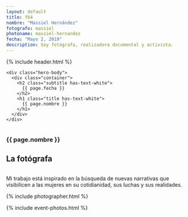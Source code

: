 ```yaml
---
layout: default
title: f64
nombre: "Massiel Hernández"
fotografo: massiel
photoname: massiel-hernandez
fecha: "Mayo 2, 2019"
description: Soy fotógrafa, realizadora documental y activista.
---
```

<div class="parallax-container">
  <section class="hero is-large has-text-centered parallax intro intro-massiel">
    {% include header.html %}
  
    <div class="hero-body">
      <div class="container">
        <h2 class="subtitle has-text-white">
          {{ page.fecha }}
        </h2>
        <h1 class="title has-text-white">
          {{ page.nombre }}
        </h1>
      </div>
    </div>
  </section>

  <section id="f64" class="hero is-white f64">
    <div class="hero-body">
      <div class="columns">
        <div class="column">
          <div class="column is-three-fifths">
            <h3>{{ page.nombre }}</h3>
            <h1>La fotógrafa</h1>
          </div>
          <div class="column is-three-fifths">
            <p>
            Mi trabajo está inspirado en la búsqueda de nuevas narrativas que visibilicen a las mujeres en su cotidianidad, sus luchas y sus realidades.
            </p>
          </div>
        </div>
      </div>
    </div>
  </section>
  
  <section class="hero is-white event">
    <div class="hero-body">
      <a name="eventos"></a>
      {% include photographer.html %}
    </div>
  </section>
  
  {% include event-photos.html %}
</div>
